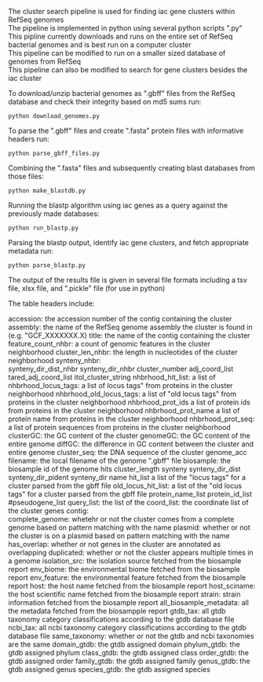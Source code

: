 The cluster search pipeline is used for finding iac gene clusters within RefSeq genomes  
The pipeline is implemented in python using several python scripts ".py"  
This pipline currently downloads and runs on the entire set of RefSeq bacterial genomes and is best run on a computer cluster  
This pipeline can be modified to run on a smaller sized database of genomes from RefSeq  
This pipeline can also be modified to search for gene clusters besides the iac cluster  

To download/unzip bacterial genomes as ".gbff" files from the RefSeq database and check their integrity based on md5 sums run:  
```
python download_genomes.py
```
To parse the ".gbff" files and create ".fasta" protein files with informative headers run:  
```
python parse_gbff_files.py
```
Combining the ".fasta" files and subsequently creating blast databases from those files:  
```
python make_blastdb.py
```
Running the blastp algorithm using iac genes as a query against the previously made databases:
```
python run_blastp.py
```
Parsing the blastp output, identify iac gene clusters, and fetch appropriate metadata run:
```
python parse_blastp.py
```
The output of the results file is given in several file formats including a tsv file, xlsx file, and ".pickle" file (for use in python)

The table headers include:

accession:			the accession number of the contig containing the cluster
assembly:			the name of the RefSeq genome assembly the cluster is found in (e.g. "GCF_XXXXXXX.X)
title:				the name of the contig containing the cluster
feature_count_nhbr:		a count of genomic features in the cluster neighborhood
cluster_len_nhbr:		the length in nucleotides of the cluster neighborhood
synteny_nhbr:			
synteny_dir_dist_nhbr
synteny_dir_nhbr
cluster_number
adj_coord_list
tared_adj_coord_list
itol_cluster_string
nhbrhood_hit_list:		a list of
nhbrhood_locus_tags:		a list of locus tags" from proteins in the cluster neighborhood
nhbrhood_old_locus_tags:	a list of "old locus tags" from proteins in the cluster neighborhood
nhbrhood_prot_ids		a list of protein ids from proteins in the cluster neighborhood
nhbrhood_prot_name		a list of protein name from proteins in the cluster neighborhood
nhbrhood_prot_seq:		a list of protein sequences from proteins in the cluster neighborhood
clusterGC:			the GC content of the cluster
genomeGC:			the GC content of the entire genome
diffGC:				the difference in GC content between the cluster and entire genome
cluster_seq:			the DNA sequence of the cluster
genome_acc
filename:			the local filename of the genome ".gbff" file
biosample:			the biosample id of the genome
hits
cluster_length
synteny	synteny_dir_dist
synteny_dir_pident
synteny_dir
name
hit_list			a list of the "locus tags" for a cluster parsed from the gbff file
old_locus_hit_list:		a list of the "old locus tags" for a cluster parsed from the gbff file
protein_name_list
protein_id_list
#pseudogene_list
query_list:			the list of the
coord_list:			the coordinate list of the cluster genes
contig:			
complete_genome:		whetehr or not the cluster comes from a complete genome based on pattern matching with the name
plasmid:			whether or not the cluster is on a plasmid based on pattern matching with the name
has_overlap:			whether or not genes in the cluster are annotated as overlapping
duplicated:			whether or not the cluster appears multiple times in a genome
isolation_src:			the isolation source fetched from the biosample report
env_biome:			the environmental biome fetched from the biosample report
env_feature:			the environmental feature fetched from the biosample report
host:				the host name fetched from the biosample report
host_sciname:			the host scientific name fetched from the biosample report
strain:				strain information fetched from the biosample report
all_biosample_metadata:		all the metadata fetched from the biosampple report
gtdb_tax:			all gtdb taxonomy category classifications according to the gtdb database file
ncbi_tax:			all ncbi taxonomy category classifications according to the gtdb database file
same_taxonomy:			whether or not the gtdb and ncbi taxonomies are the same
domain_gtdb:			the gtdb assigned domain
phylum_gtdb:			the gtdb assigned phylum
class_gtdb:			the gtdb assigned class
order_gtdb:			the gtdb assigned order
family_gtdb:			the gtdb assigned family
genus_gtdb:			the gtdb assigned genus
species_gtdb:			the gtdb assigned species
